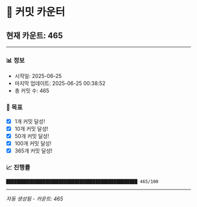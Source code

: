 # 🔢 커밋 카운터

## 현재 카운트: 465

---

### 📊 정보
- 시작일: 2025-06-25
- 마지막 업데이트: 2025-06-25 00:38:52
- 총 커밋 수: 465

### 🎯 목표
- [x] 1개 커밋 달성!
- [x] 10개 커밋 달성!
- [x] 50개 커밋 달성!
- [x] 100개 커밋 달성!
- [x] 365개 커밋 달성!

### 📈 진행률
```
██████████████████████████████████████████████████ 465/100
```

---
*자동 생성됨 - 카운트: 465*
